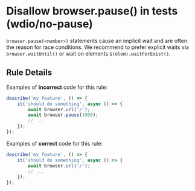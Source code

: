 # Disallow browser.pause() in tests (wdio/no-pause)

`browser.pause(<number>)` statements cause an implicit wait and are often the reason for race conditions. We recommend to prefer explicit waits via `browser.waitUntil()` or wait on elements `$(elem).waitForExist()`.

## Rule Details

Examples of **incorrect** code for this rule:

```js
describe('my feature', () => {
    it('should do something', async () => {
        await browser.url('/');
        await browser.pause(1000);
        // ...
    });
});
```

Examples of **correct** code for this rule:

```js
describe('my feature', () => {
    it('should do something', async () => {
        await browser.url('/');
        // ...
    });
});
```
